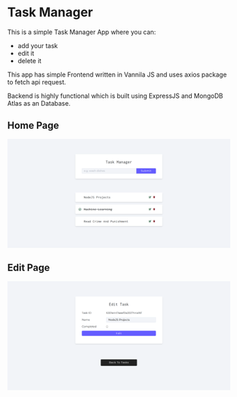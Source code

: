 # Task Manager
This is a simple Task Manager App where you can:
* add your task
* edit it
* delete it

This app has simple Frontend written in Vannila JS and uses axios package to fetch api request.

Backend is highly functional which is built using ExpressJS and MongoDB Atlas as an Database.

## Home Page
![Home Page](https://raw.githubusercontent.com/zenc0derr/NodeJS-Express-Projects/main/Task%20Manager/public/images/TaskManagerAppHome.png)

## Edit Page
![Edit Page](https://github.com/zenc0derr/NodeJS-Express-Projects/blob/main/Task%20Manager/public/images/TaskManagerEditPage.png?raw=true)
